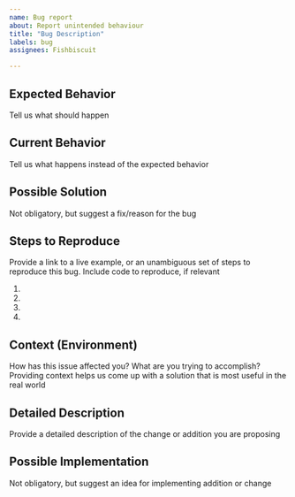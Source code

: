 ```yaml
---
name: Bug report
about: Report unintended behaviour
title: "Bug Description"
labels: bug
assignees: Fishbiscuit

---
```


## Expected Behavior
Tell us what should happen

## Current Behavior
Tell us what happens instead of the expected behavior

## Possible Solution
Not obligatory, but suggest a fix/reason for the bug

## Steps to Reproduce
Provide a link to a live example, or an unambiguous set of steps to reproduce this bug. Include code to reproduce, if relevant

1.
2.
3.
4.

## Context (Environment)
How has this issue affected you? What are you trying to accomplish?
Providing context helps us come up with a solution that is most useful in the real world


## Detailed Description
Provide a detailed description of the change or addition you are proposing

## Possible Implementation
Not obligatory, but suggest an idea for implementing addition or change
